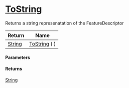 # [ToString](./FeatureDescriptor--ToString.md)

Returns a string represenatation of the FeatureDescriptor

| Return | Name | 
| --- | --- | 
| [String](https://docs.microsoft.com/en-us/dotnet/api/System.String) | [ToString](./FeatureDescriptor--ToString.md) (  ) | 


#### Parameters

#### Returns
[String](https://docs.microsoft.com/en-us/dotnet/api/System.String)<br>
